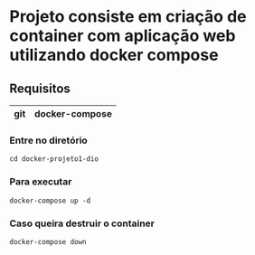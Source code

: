 # Projeto consiste em criação de container com aplicação web utilizando docker compose

## Requisitos
|git|docker-compose|
|---|--------------|

### Entre no diretório
`cd docker-projeto1-dio`

### Para executar
`docker-compose up -d`

### Caso queira destruir o container
`docker-compose down`
